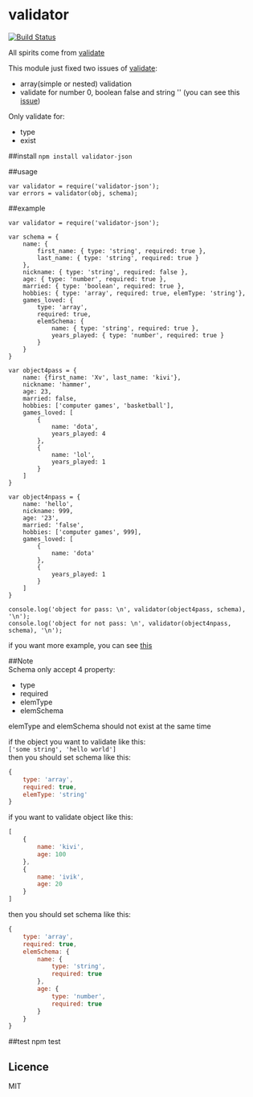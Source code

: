 # validator

[![Build Status](https://travis-ci.org/CocaCola183/validator.svg)](https://travis-ci.org/CocaCola183/validator)


All spirits come from [validate](https://www.npmjs.com/package/validate)  

This module just fixed two issues of [validate](https://www.npmjs.com/package/validate):  
* array(simple or nested) validation  
* validate for number 0, boolean false and string '' (you can see this [issue](https://github.com/eivindfjeldstad/validate/issues/23))

Only validate for:  
* type  
* exist  

##install
`npm install validator-json`

##usage

```
var validator = require('validator-json');
var errors = validator(obj, schema);
```

##example
```
var validator = require('validator-json');

var schema = {
	name: {
		first_name: { type: 'string', required: true },
		last_name: { type: 'string', required: true }
	},
	nickname: { type: 'string', required: false },
	age: { type: 'number', required: true },
	married: { type: 'boolean', required: true },
	hobbies: { type: 'array', required: true, elemType: 'string'},
	games_loved: { 
		type: 'array',
		required: true,
		elemSchema: {
			name: { type: 'string', required: true },
			years_played: { type: 'number', required: true }
		}
	}
}

var object4pass = {
	name: {first_name: 'Xv', last_name: 'kivi'},
	nickname: 'hammer',
	age: 23,
	married: false,
	hobbies: ['computer games', 'basketball'],
	games_loved: [
		{
			name: 'dota',
			years_played: 4
		},
		{
			name: 'lol',
			years_played: 1
		}
	]
}

var object4npass = {
	name: 'hello',
	nickname: 999,
	age: '23',
	married: 'false',
	hobbies: ['computer games', 999],
	games_loved: [
		{
			name: 'dota'
		},
		{
			years_played: 1
		}
	]
}

console.log('object for pass: \n', validator(object4pass, schema), '\n');
console.log('object for not pass: \n', validator(object4npass, schema), '\n');
```

if you want more example, you can see [this](https://github.com/CocaCola183/validator/blob/master/test/test.js)  


##Note  
Schema only accept 4 property:  
* type  
* required  
* elemType  
* elemSchema  

elemType and elemSchema should not exist at the same time  

if the object you want to validate like this:  
`['some string', 'hello world']`  
then you should set schema like this:  
```js
{  
    type: 'array',  
    required: true,  
    elemType: 'string'  
}  
```

if you want to validate object like this:  
```js
[
    {  
        name: 'kivi',  
        age: 100
    },  
    {  
        name: 'ivik',  
        age: 20  
    }  
]
```
then you should set schema like this:  
```js
{  
    type: 'array',  
    required: true,  
    elemSchema: {  
        name: {  
            type: 'string',  
            required: true  
        },  
        age: {  
            type: 'number',  
            required: true  
        }  
    }  
}  
```

##test
npm test


## Licence
MIT
